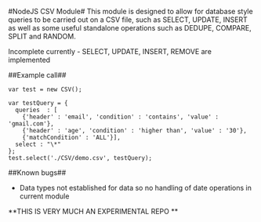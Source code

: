 #NodeJS CSV Module#
This module is designed to allow for database style queries to be carried out on a CSV file, such as SELECT, UPDATE, INSERT as well as some useful standalone operations such as DEDUPE, COMPARE, SPLIT and RANDOM.

Incomplete currently - SELECT, UPDATE, INSERT, REMOVE are implemented

##Example call##

```
var test = new CSV();

var testQuery = {
  queries  : [
    {'header' : 'email', 'condition' : 'contains', 'value' : 'gmail.com'},
    {'header' : 'age', 'condition' : 'higher than', 'value' : '30'},
    {'matchCondition' : 'ALL'}],
  select : "\*"
};
test.select('./CSV/demo.csv', testQuery);
```

##Known bugs##

- Data types not established for data so no handling of date operations in current module


**THIS IS VERY MUCH AN EXPERIMENTAL REPO **
